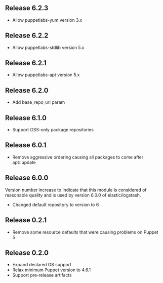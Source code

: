 ## Release 6.2.3

- Allow puppetlabs-yum version 3.x

## Release 6.2.2

- Allow puppetlabs-stdlib version 5.x

## Release 6.2.1

- Allow puppetlabs-apt version 5.x

## Release 6.2.0

- Add base_repo_url param

## Release 6.1.0

- Support OSS-only package repositories

## Release 6.0.1

- Remove aggressive ordering causing all packages to come after apt::update

## Release 6.0.0

Version number increase to indicate that this module is considered of reasonable
quality and is used by version 6.0.0 of elastic/logstash.

- Changed default repository to version to 6

## Release 0.2.1

- Remove some resource defaults that were causing problems on Puppet 5

## Release 0.2.0

- Expand declared OS support
- Relax minimum Puppet version to 4.6.1
- Support pre-release artifacts

